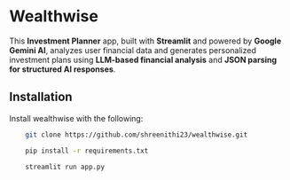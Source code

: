 
# Wealthwise

This **Investment Planner** app, built with **Streamlit** and powered by **Google Gemini AI**, analyzes user financial data and generates personalized investment plans using **LLM-based financial analysis** and **JSON parsing for structured AI responses**.


## Installation

Install wealthwise with the following:

```bash
    git clone https://github.com/shreenithi23/wealthwise.git
```
```bash
    pip install -r requirements.txt
```
```bash
    streamlit run app.py
```
    
